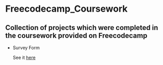 # Freecodecamp_Coursework

## Collection of projects which were completed in the coursework provided on Freecodecamp

- Survey Form

  See it [here](https://adyashapadhy.github.io/Freecodecamp_Coursework/surveyForm/)
